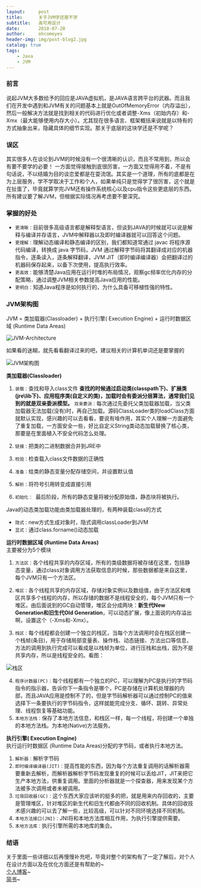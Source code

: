 ```yaml
---
layout:     post
title:      关于JVM学还是不学
subtitle:   高可用设计
date:       2018-07-20
author:     ohcomeyes
header-img: img/post-blog2.jpg
catalog: true
tags:
    - Java
    - JVM
---
```

### 前言
说起JVM大多数给予的回应是JAVA虚拟机，是JAVA语言跨平台的武器。而且我们在开发中遇到和JVM有关的问题基本上就是OutOfMemoryError（内存溢出），然后一般解决方法就是找到相关的代码进行优化或者调整-Xms（初始内存）和-Xmx（最大能够使用内存大小）。尤其现在很多语言、框架概括来说就是以特有的方式抽象出来，隐藏具体的细节实现。那关于底层的这块学还是不学呢？

### 误区
其实很多人在谈论到JVM的时候没有一个很清晰的认识，而且不常用到，所以会有要不要学的必要！
一方面觉得接触到底很厉害，一方面又觉得用不着，不是有句话说，不以结婚为目的谈恋爱都是在耍流氓。其实是一个道理，所有的底都是在为上层服务，学不学取决于工作和个人，如果单纯只是觉得学了很厉害，这个就是在扯蛋了，毕竟就算学完JVM还有操作系统核心以及cpu指令这些更底层的东西。
所有建议要了解JVM，但根据实际情况再考虑要不要深究。

### 掌握的好处
* `更清晰：`目前很多高级语言都是解释型语言，但谈到JAVA的时候就可以说是解释与编译并存语言，JVM中解释器以及即时编译器就可以回答这个问题。
* `更理解：`理解动态编译和静态编译的区别，我们都知道常通过 javac 将程序源代码编译，转换成 java 字节码，JVM 通过解释字节码将其翻译成对应的机器指令，逐条读入，逐条解释翻译，JVM JIT（即时编译编译器）会把翻译过的机器码保存起来，以备下次使用，提高执行效率。
* `更高效：`能够清楚Java应用在运行时堆的布局情况，观察gc频率优化内存的分配策略，通过调整JVM相关参数提高Java应用的性能。
* `更明白：`知道Java程序是如何执行的，为什么具备可移植性强的特性。

### JVM架构图
JVM = 类加载器(Classloader) + 执行引擎( Execution Engine) + 运行时数据区域 (Runtime Data Areas)

![JVM-Architecture](https://upload-images.jianshu.io/upload_images/14603910-1451d622fc093deb.png?imageMogr2/auto-orient/strip%7CimageView2/2/w/1240)

如果看的迷糊，就先看看翻译过来的吧，建议相关的计算机单词还是要掌握的

![JVM架构图](https://upload-images.jianshu.io/upload_images/14603910-8ad267feea3b4000.png?imageMogr2/auto-orient/strip%7CimageView2/2/w/1240)

**类加载器(Classloader)**
1. `装载：`查找和导入class文件
**查找的时候通过启动类(classpath下)、扩展类(jre\lib下)、应用程序类(自定义的类)，加载时会有委派分层算法，通常我们见到的就是双亲委派模型。**
`双亲委派：`每次通过先委托父类加载器加载，当父类加载器无法加载(没有)时，再自己加载。源码ClassLoader类的loadClass方面就默认实现，感兴趣的可以去看看，要说有啥作用，其实个人理解一方面避免了重复加载，一方面安全一些，好比自定义String类动态加载替换了核心类，那要是在里面植入不安全代码怎么处理。

2. `链接：`把类的二进制数据合并到JRE中
3. `校验：`检查载入class文件数据的正确性
4. `准备：`给类的静态变量分配存储空间，并设置默认值
5. `解析：`将符号引用转变成直接引用
6. `初始化： `最后阶段，所有的静态变量将被分配原始值，静态块将被执行。

Java的动态类加载功能由类加载器处理的，有两种装载class的方式 
* `隐式：`new方式生成对象时，隐式调用classLoader到JVM
* `显式：`通过class.forname()动态加载

**运行时数据区域 (Runtime Data Areas)**  
主要被分为5个模块
1. `方法区：`各个线程共享的内存区域，所有的类级数据将被存储在这里，包括静态变量，通过class对象调用方法获取信息的时候，那些数据都是来自这里，每个JVM只有一个方法区。
2. `堆区：`各个线程共享的内存区域，存储对象实例以及数组值，由于方法区和堆区共享多个线程的内存，所以存储的数据不是线程安全的，每个JVM只有一个堆区。由后面说到的GC自动管理，堆区会分成两块：**新生代New Generation和旧生代Old Generation**，可以动态扩展，像上面说的内存溢出啊，设置这个（-Xms和-Xmx）。

3. `栈区：`每个线程都会创建一个独立的栈区，当每个方法调用时会在栈区创建一个栈帧(条目)，用于存储局部变量表、操作栈、动态链接、方法出口等信息，方法的调用到执行完成可以看成是以栈帧为单位，进行压栈和出栈，因为不是共享内存，所以是线程安全的。看图：

![栈区](https://upload-images.jianshu.io/upload_images/14603910-790e9498964948eb.png?imageMogr2/auto-orient/strip%7CimageView2/2/w/1240)

4. `程序计数器(PC)：`每个线程都有一个独立的PC，可以理解为PC是执行的字节码指令的指示器，告诉你下一条指令是哪个，PC是存储在计算机处理器的内部，而且JAVA应用是控制不了的，但是字节码解析器可以通过控制PC的值来选择下一条要执行的字节码指令，这样就能完成分支、循环、跳转、异常处理、线程恢复等基础功能。
5. `本地方法栈：`保存了本地方法信息，和栈区一样，每一个线程，将创建一个单独的本地方法栈。为本地(Native)方法服务。

**执行引擎( Execution Engine)**  
执行运行时数据区 (Runtime Data Areas)分配的字节码，或者执行本地方法。
1. `解析器：`解析字节码
2. `即时编译编译器(JIT)：`提高性能的东西，因为每个方法重复调用的话解析器需要重新去解析，而解析器解析字节码发现重复的时候可以丢给JIT，JIT来把它生产本地方法，供重复调用。里面的分析器就是一个探查器，用来发现某个方法被多次调用或者未被调用。
3. `垃圾回收器(GC)：`这个东西大家应该听的挺多的把，就是用来内存回收的，主要是管理堆区，针对堆区的新生代和旧生代都由不同的回收机制。具体的回收技术感兴趣的可以去了解一些，比较高级，可以针对不同环境选择不同机制。
4. `本地方法接口(JNI)：`JNI将和本地方法库相互作用，为执行引擎提供需要。
5. `本地方法库：`执行引擎所需的本地库的集合。

### 结语  
关于里面一些详细以后再慢慢补充吧，毕竟对整个的架构有了一定了解后，对个人在设计方面以及在优化方面还是有帮助的~  
[个人博客](https://ohcomeyes.github.io)~  
[简书](https://www.jianshu.com/u/299dd40d2451)~
